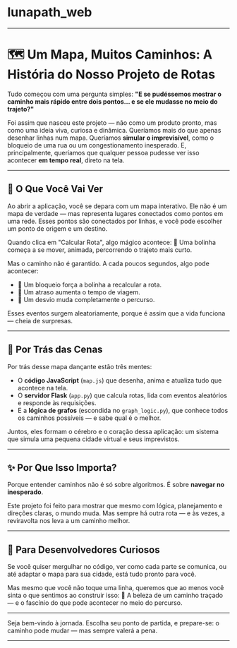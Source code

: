 # lunapath_web

---

# 🗺️ Um Mapa, Muitos Caminhos: A História do Nosso Projeto de Rotas

Tudo começou com uma pergunta simples:
**"E se pudéssemos mostrar o caminho mais rápido entre dois pontos... e se ele mudasse no meio do trajeto?"**

Foi assim que nasceu este projeto — não como um produto pronto, mas como uma ideia viva, curiosa e dinâmica. Queríamos mais do que apenas desenhar linhas num mapa. Queríamos **simular o imprevisível**, como o bloqueio de uma rua ou um congestionamento inesperado. E, principalmente, queríamos que qualquer pessoa pudesse ver isso acontecer **em tempo real**, direto na tela.

---

## 🎨 O Que Você Vai Ver

Ao abrir a aplicação, você se depara com um mapa interativo. Ele não é um mapa de verdade — mas representa lugares conectados como pontos em uma rede. Esses pontos são conectados por linhas, e você pode escolher um ponto de origem e um destino.

Quando clica em "Calcular Rota", algo mágico acontece:
🚗 Uma bolinha começa a se mover, animada, percorrendo o trajeto mais curto.

Mas o caminho não é garantido. A cada poucos segundos, algo pode acontecer:

* 🚧 Um bloqueio força a bolinha a recalcular a rota.
* 🐢 Um atraso aumenta o tempo de viagem.
* 🔄 Um desvio muda completamente o percurso.

Esses eventos surgem aleatoriamente, porque é assim que a vida funciona — cheia de surpresas.

---

## 🧠 Por Trás das Cenas

Por trás desse mapa dançante estão três mentes:

* O **código JavaScript** (`map.js`) que desenha, anima e atualiza tudo que acontece na tela.
* O **servidor Flask** (`app.py`) que calcula rotas, lida com eventos aleatórios e responde às requisições.
* E a **lógica de grafos** (escondida no `graph_logic.py`), que conhece todos os caminhos possíveis — e sabe qual é o melhor.

Juntos, eles formam o cérebro e o coração dessa aplicação: um sistema que simula uma pequena cidade virtual e seus imprevistos.

---

## ✨ Por Que Isso Importa?

Porque entender caminhos não é só sobre algoritmos.
É sobre **navegar no inesperado**.

Este projeto foi feito para mostrar que mesmo com lógica, planejamento e direções claras, o mundo muda. Mas sempre há outra rota — e às vezes, a reviravolta nos leva a um caminho melhor.

---

## 📌 Para Desenvolvedores Curiosos

Se você quiser mergulhar no código, ver como cada parte se comunica, ou até adaptar o mapa para sua cidade, está tudo pronto para você.

Mas mesmo que você não toque uma linha, queremos que ao menos você sinta o que sentimos ao construir isso:
🧭 A beleza de um caminho traçado — e o fascínio do que pode acontecer no meio do percurso.

---

Seja bem-vindo à jornada.
Escolha seu ponto de partida, e prepare-se: o caminho pode mudar — mas sempre valerá a pena.

---

